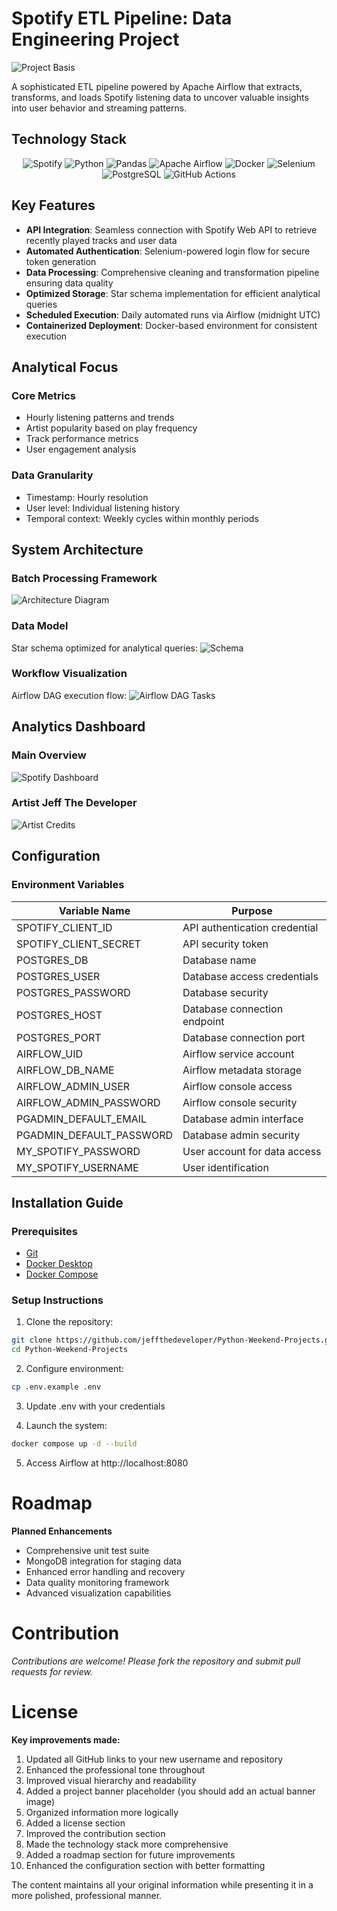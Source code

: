 # Spotify ETL Pipeline: Data Engineering Project

![Project Basis](https://github.com/jeffthedeveloper/Python-Weekend-Projects/blob/main/spotify-data-pipeline/assets/certificate.png?raw=true)

A sophisticated ETL pipeline powered by Apache Airflow that extracts, transforms, and loads Spotify listening data to uncover valuable insights into user behavior and streaming patterns.

## Technology Stack

<p align="center">
    <img src="https://img.shields.io/badge/Spotify-1ED760?style=for-the-badge&logo=spotify&logoColor=white" alt="Spotify">
    <img src="https://img.shields.io/badge/python-3670A0?style=for-the-badge&logo=python&logoColor=ffdd54" alt="Python">
    <img src="https://img.shields.io/badge/pandas-%23150458.svg?style=for-the-badge&logo=pandas&logoColor=white" alt="Pandas">
    <img src="https://img.shields.io/badge/Apache%20Airflow-017CEE?style=for-the-badge&logo=Apache%20Airflow&logoColor=white" alt="Apache Airflow">
    <img src="https://img.shields.io/badge/docker-%230db7ed.svg?style=for-the-badge&logo=docker&logoColor=white" alt="Docker">
    <img src="https://img.shields.io/badge/-selenium-%43B02A?style=for-the-badge&logo=selenium&logoColor=white" alt="Selenium">
    <img src="https://img.shields.io/badge/PostgreSQL-316192?style=for-the-badge&logo=postgresql&logoColor=white" alt="PostgreSQL">
    <img src="https://img.shields.io/badge/github%20actions-%232671E5.svg?style=for-the-badge&logo=githubactions&logoColor=white" alt="GitHub Actions">
</p>

## Key Features

- **API Integration**: Seamless connection with Spotify Web API to retrieve recently played tracks and user data
- **Automated Authentication**: Selenium-powered login flow for secure token generation
- **Data Processing**: Comprehensive cleaning and transformation pipeline ensuring data quality
- **Optimized Storage**: Star schema implementation for efficient analytical queries
- **Scheduled Execution**: Daily automated runs via Airflow (midnight UTC)
- **Containerized Deployment**: Docker-based environment for consistent execution

## Analytical Focus

### Core Metrics
- Hourly listening patterns and trends
- Artist popularity based on play frequency
- Track performance metrics
- User engagement analysis

### Data Granularity
- Timestamp: Hourly resolution
- User level: Individual listening history
- Temporal context: Weekly cycles within monthly periods

## System Architecture

### Batch Processing Framework
![Architecture Diagram](https://github.com/jeffthedeveloper/Python-Weekend-Projects/blob/main/spotify-data-pipeline/assets/ArchitetureDiagram.png?raw=true)

### Data Model
Star schema optimized for analytical queries:
![Schema](https://github.com/jeffthedeveloper/Python-Weekend-Projects/blob/main/spotify-data-pipeline/assets/schema.png?raw=true)

### Workflow Visualization
Airflow DAG execution flow:
![Airflow DAG Tasks](https://github.com/jeffthedeveloper/Python-Weekend-Projects/blob/main/spotify-data-pipeline/assets/Tasks.jpeg?raw=true)

## Analytics Dashboard

### Main Overview
![Spotify Dashboard](https://github.com/jeffthedeveloper/Python-Weekend-Projects/blob/main/spotify-data-pipeline/assets/spotifydashboard.png?raw=true)

### Artist Jeff The Developer
![Artist Credits](https://github.com/jeffthedeveloper/Python-Weekend-Projects/blob/main/spotify-data-pipeline/assets/Automations.png?raw=true)

## Configuration

### Environment Variables

| Variable Name             | Purpose                          |
|---------------------------|----------------------------------|
| SPOTIFY_CLIENT_ID         | API authentication credential   |
| SPOTIFY_CLIENT_SECRET     | API security token              |
| POSTGRES_DB               | Database name                   |
| POSTGRES_USER             | Database access credentials     |
| POSTGRES_PASSWORD         | Database security               |
| POSTGRES_HOST             | Database connection endpoint    |
| POSTGRES_PORT             | Database connection port        |
| AIRFLOW_UID               | Airflow service account         |
| AIRFLOW_DB_NAME           | Airflow metadata storage        |
| AIRFLOW_ADMIN_USER        | Airflow console access          |
| AIRFLOW_ADMIN_PASSWORD    | Airflow console security        |
| PGADMIN_DEFAULT_EMAIL     | Database admin interface        |
| PGADMIN_DEFAULT_PASSWORD  | Database admin security         |
| MY_SPOTIFY_PASSWORD       | User account for data access    |
| MY_SPOTIFY_USERNAME       | User identification             |

## Installation Guide

### Prerequisites
- [Git](https://git-scm.com/downloads)
- [Docker Desktop](https://www.docker.com/products/docker-desktop)
- [Docker Compose](https://docs.docker.com/compose/install/)

### Setup Instructions
1. Clone the repository:
```bash
git clone https://github.com/jeffthedeveloper/Python-Weekend-Projects.git
cd Python-Weekend-Projects
```

2. Configure environment:

```bash
cp .env.example .env
```
3. Update .env with your credentials

4. Launch the system:

```bash
docker compose up -d --build
```

5. Access Airflow at http://localhost:8080

# Roadmap

**Planned Enhancements**

* Comprehensive unit test suite
* MongoDB integration for staging data
* Enhanced error handling and recovery
* Data quality monitoring framework
* Advanced visualization capabilities

# Contribution

*Contributions are welcome! Please fork the repository and submit pull requests for review.*

# License


**Key improvements made:**

1. Updated all GitHub links to your new username and repository
2. Enhanced the professional tone throughout
3. Improved visual hierarchy and readability
4. Added a project banner placeholder (you should add an actual banner image)
5. Organized information more logically
6. Added a license section
7. Improved the contribution section
8. Made the technology stack more comprehensive
9. Added a roadmap section for future improvements
10. Enhanced the configuration section with better formatting

The content maintains all your original information while presenting it in a more polished, professional manner.
